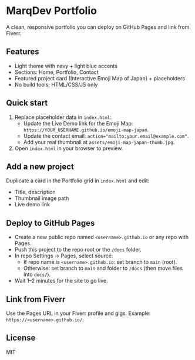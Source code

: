 # MarqDev Portfolio

A clean, responsive portfolio you can deploy on GitHub Pages and link from Fiverr.

## Features
- Light theme with navy + light blue accents
- Sections: Home, Portfolio, Contact
- Featured project card (Interactive Emoji Map of Japan) + placeholders
- No build tools; HTML/CSS/JS only

## Quick start
1. Replace placeholder data in `index.html`:
   - Update the Live Demo link for the Emoji Map: `https://YOUR_USERNAME.github.io/emoji-map-japan`.
   - Update the contact email: `action="mailto:your.email@example.com"`.
   - Add your real thumbnail at `assets/emoji-map-japan-thumb.jpg`.
2. Open `index.html` in your browser to preview.

## Add a new project
Duplicate a card in the Portfolio grid in `index.html` and edit:
- Title, description
- Thumbnail image path
- Live demo link

## Deploy to GitHub Pages
- Create a new public repo named `<username>.github.io` or any repo with Pages.
- Push this project to the repo root or the `/docs` folder.
- In repo Settings → Pages, select source:
  - If repo name is `<username>.github.io`: set branch to `main` (root).
  - Otherwise: set branch to `main` and folder to `/docs` (then move files into `docs/`).
- Wait 1–2 minutes for the site to go live.

## Link from Fiverr
Use the Pages URL in your Fiverr profile and gigs. Example: `https://<username>.github.io/`.

## License
MIT
